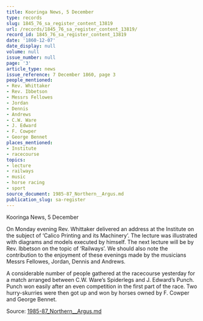```yaml
---
title: Kooringa News, 5 December
type: records
slug: 1845_76_sa_register_content_13819
url: /records/1845_76_sa_register_content_13819/
record_id: 1845_76_sa_register_content_13819
date: '1860-12-07'
date_display: null
volume: null
issue_number: null
page: '3'
article_type: news
issue_reference: 7 December 1860, page 3
people_mentioned:
- Rev. Whittaker
- Rev. Ibbetson
- Messrs Fellowes
- Jordan
- Dennis
- Andrews
- C.W. Ware
- J. Edward
- F. Cowper
- George Bennet
places_mentioned:
- Institute
- racecourse
topics:
- lecture
- railways
- music
- horse racing
- sport
source_document: 1985-87_Northern__Argus.md
publication_slug: sa-register
---
```


Kooringa News, 5 December

On Monday evening Rev. Whittaker delivered an address at the Institute on the subject of ‘Calico Printing and its Machinery’.  The lecture was illustrated with diagrams and models executed by himself.  The next lecture will be by Rev. Ibbetson on the topic of ‘Railways’.  We should also note the contribution to the enjoyment of these evenings made by the musicians Messrs Fellowes, Jordan, Dennis and Andrews.

A considerable number of people gathered at the racecourse yesterday for a match arranged between C.W. Ware’s Spiderlegs and J. Edward’s Punch.  Punch won easily after an even competition in the first part of the race.  Two hurry-skurries were then got up and won by horses owned by F. Cowper and George Bennet.

Source: [1985-87_Northern__Argus.md](/downloads/markdown/1985-87_Northern__Argus.md)
